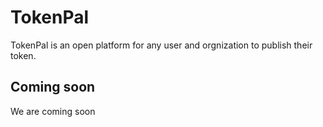 # TokenPal

TokenPal is an open platform for any user and orgnization to publish their token.

## Coming soon

We are coming soon
